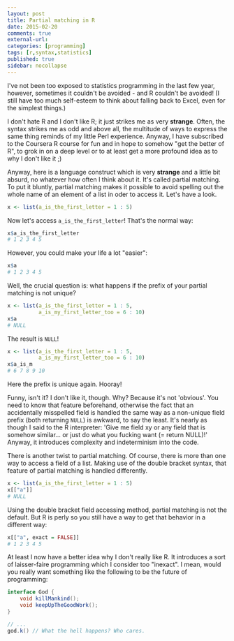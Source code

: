 ```yaml
---
layout: post
title: Partial matching in R
date: 2015-02-20 
comments: true
external-url:
categories: [programming]
tags: [r,syntax,statistics]
published: true
sidebar: nocollapse
---
```

I've not been too exposed to statistics programming in the last few
year, however, sometimes it couldn't be avoided - and R couldn't be
avoided! (I still have too much self-esteem to think about
falling back to Excel, even for the simplest things.)

I don't hate R and I don't like R; it just strikes me as very
**strange**. Often, the syntax strikes me as odd and above all, the
multitude of ways to express the same thing reminds of my little Perl
experience. Anyway, I have subscribed to the Coursera R course for fun
and in hope to somehow "get the better of R", to grok in on a deep
level or to at least get a more profound idea as to why I don't like it ;)

Anyway, here is a language construct which is very **strange** and a
little bit absurd, no whatever how often I think about it. It's called
<span class="underline">partial matching</span>. To put it bluntly, partial matching makes it
possible to avoid spelling out the whole name of an element of a list
in oder to access it. Let's have a look.

<!-- more -->

``` r
x <- list(a_is_the_first_letter = 1 : 5)
```

Now let's access `a_is_the_first_letter`! That's the normal way:

``` r
x$a_is_the_first_letter
# 1 2 3 4 5
```

However, you could make your life a lot "easier":

``` r
x$a
# 1 2 3 4 5
```

Well, the crucial question is: what happens if the prefix of your
partial matching is not unique?

``` r
x <- list(a_is_the_first_letter = 1 : 5,
          a_is_my_first_letter_too = 6 : 10)
x$a
# NULL
```

The result is `NULL`!

``` r
x <- list(a_is_the_first_letter = 1 : 5,
          a_is_my_first_letter_too = 6 : 10)
x$a_is_m
# 6 7 8 9 10
```

Here the prefix is unique again. Hooray!

Funny, isn't it? I don't like it, though. Why? Because it's not 'obvious'.
You need to know that feature beforehand, otherwise the fact that an
accidentally misspelled field is handled the same way as a non-unique
field prefix (both returning `NULL`) is awkward, to say the least.
It's nearly as though I said to the R interpreter: 'Give me field
xy or any field that is somehow similar&#x2026; or just do what you fucking
want (= return NULL)!' Anyway, it introduces complexity and indeterminism into the code. 

There is another twist to partial matching. Of course, there is more
than one way to access a field of a list. Making use of the double bracket
syntax, that feature of partial matching is handled differently.

``` r
x <- list(a_is_the_first_letter = 1 : 5)
x[["a"]]
# NULL
```

Using the double bracket field accessing method, partial matching is
not the default. But R is perly so you still have a way to get that
behavior in a different way:

``` r
x[["a", exact = FALSE]]
# 1 2 3 4 5
```

At least I now have a better idea why I don't really like R. It
introduces a sort of laisser-faire programming which I consider too
"inexact". I mean, would you really want something like the following to be the
future of programming:

``` java
interface God { 
    void killMankind();
    void keepUpTheGoodWork();
}

// ...
god.k() // What the hell happens? Who cares.
```
